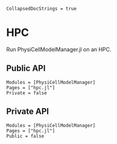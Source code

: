 ```@meta
CollapsedDocStrings = true
```

# HPC

Run PhysiCellModelManager.jl on an HPC.

## Public API
```@autodocs
Modules = [PhysiCellModelManager]
Pages = ["hpc.jl"]
Private = false
```

## Private API
```@autodocs
Modules = [PhysiCellModelManager]
Pages = ["hpc.jl"]
Public = false
```